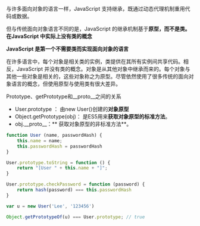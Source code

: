 与许多面向对象的语言一样，JavaScript 支持继承，既通过动态代理机制重用代码或数据。

但与传统面向对象语言不同的是，JavaScript 的继承机制基于**原型，而不是类。在JavaScript 中实际上没有类的概念**

**JavaScript 是第一个不需要类而实现面向对象的语言**

在许多语言中，每个对象是相关类的实例，类提供在其所有实例间共享代码。相反，JavaScript 并没有类的概念。对象是从其他对象中继承而来的。每个对象与其他一些对象是相关的，这些对象称之为原型。尽管依然使用了很多传统的面向对象语言的概念，但使用原型与使用类有很大差异。

Prototype、getPrototype和\_\_proto\_\_之间的关系

* User.prototype ： 由new User\(\)创建的**对象原型**
* Object.getPrototype\(obj\)： 是ES5用来**获取对象原型的标准方法**。
* obj.\_\_proto\_\_：** 获取对象原型的非标准方法**。

```js
function User (name, passwordHash) {
    this.name = name;
    this.passwordHash = passwordHash
}

User.prototype.toString = function () {
    return "[User " + this.name + "]";
}

User.prototype.checkPassword = function (password) {
    return hash(password) === this.passwordHash
}

var u = new User('Lee', '123456')

Object.getPrototypeOf(u) === User.prototype; // true
```



